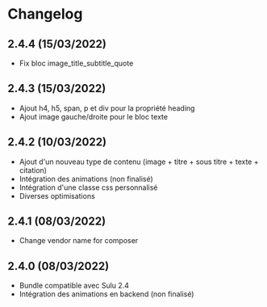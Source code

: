 # Changelog

## 2.4.4 (15/03/2022)

- Fix bloc image_title_subtitle_quote

## 2.4.3 (15/03/2022)

+ Ajout h4, h5, span, p et div pour la propriété heading
+ Ajout image gauche/droite pour le bloc texte

## 2.4.2 (10/03/2022)

+ Ajout d'un nouveau type de contenu (image + titre + sous titre + texte + citation)
+ Intégration des animations (non finalisé)
+ Intégration d'une classe css personnalisé
+ Diverses optimisations

## 2.4.1 (08/03/2022)

- Change vendor name for composer

## 2.4.0 (08/03/2022)

+ Bundle compatible avec Sulu 2.4
+ Intégration des animations en backend (non finalisé)